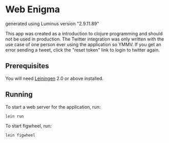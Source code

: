 # Web Enigma

generated using Luminus version "2.9.11.89"

This app was created as a introduction to clojure programming and should not be used in production. The Twitter integration was only written with the use case of one person ever using the application so YMMV. If you get an error sending a tweet, click the "reset token" link to login to twitter again.

## Prerequisites

You will need [Leiningen][1] 2.0 or above installed.

[1]: https://github.com/technomancy/leiningen

## Running

To start a web server for the application, run:

    lein run 


To start figwheel, run:

    lein figwheel







